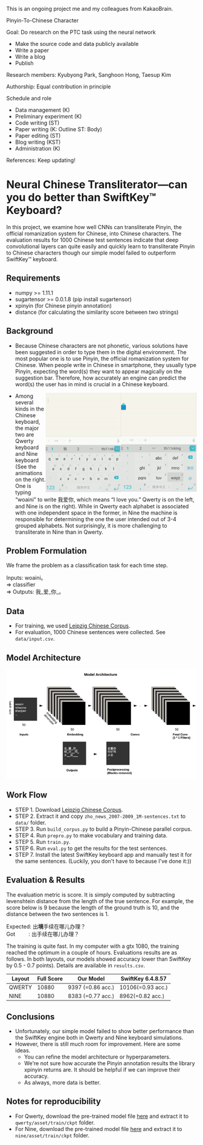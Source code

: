 This is an ongoing project me and my colleagues from KakaoBrain.

Pinyin-To-Chinese Character

Goal: Do research on the PTC task using the neural network
* Make the source code and data publicly available
* Write a paper
* Write a blog
* Publish

Research members: Kyubyong Park, Sanghoon Hong, Taesup Kim

Authorship: Equal contribution in principle

Schedule and role
* Data management (K)
* Preliminary experiment (K)
* Code writing (ST)
* Paper writing (K: Outline ST: Body)
* Paper editing (ST)
* Blog writing (KST)
* Administration (K)

References:
Keep updating!



 

# Neural Chinese Transliterator—can you do better than SwiftKey™ Keyboard?

In this project, we examine how well CNNs can transliterate Pinyin, the official romanization system for Chinese, into Chinese characters. The evaluation results for 1000 Chinese test sentences indicate that deep convolutional layers can quite easily and quickly learn to transliterate Pinyin to Chinese characters though our simple model failed to outperform SwiftKey™ keyboard.

## Requirements
  * numpy >= 1.11.1
  * sugartensor >= 0.0.1.8 (pip install sugartensor)
  * xpinyin (for Chinese pinyin annotation)
  * distance (for calculating the similarity score between two strings)

## Background

* Because Chinese characters are not phonetic, various solutions have been suggested in order to type them in the digital environment. The most popular one is to use Pinyin, the official romanization system for Chinese. When people write in Chinese in smartphone, they usually type Pinyin, expecting the word(s) they want to appear magically on the suggestion bar. Therefore, how accurately an engine can predict the word(s) the user has in mind is crucial in a Chinese keyboard. 

<img src="images/swiftkey_ten.gif" width="200" align="right"> 
<img src="images/swiftkey_qwerty.gif" width="200" align="right">

* Among several kinds in the Chinese keyboard, the major two are Qwerty keyboard and Nine keyboard (See the animations on the right. One is typing “woaini” to write 我爱你, which means “I love you.” Qwerty is on the left, and Nine is on the right). While in Qwerty each alphabet is associated with one independent space in the former, in Nine the machine is responsible for determining the one the user intended out of 3-4 grouped alphabets. Not surprisingly, it is more challenging to transliterate in Nine than in Qwerty.

## Problem Formulation
We frame the problem as a classification task for each time step.

Inputs: woaini。<br>
=> classifier <br>
=> Outputs: 我_爱_你_。
 
## Data
* For training, we used [Leipzig Chinese Corpus](http://corpora2.informatik.uni-leipzig.de/download.html). 
* For evaluation, 1000 Chinese sentences were collected. See `data/input.csv`.

## Model Architecture

<img src="images/architecture.jpg" align="middle"> 

## Work Flow

* STEP 1. Download [Leipzig Chinese Corpus](http://corpora2.informatik.uni-leipzig.de/downloads/zho_news_2007-2009_1M-text.tar.gz).
* STEP 2. Extract it and copy `zho_news_2007-2009_1M-sentences.txt` to `data/` folder.
* STEP 3. Run `build_corpus.py` to build a Pinyin-Chinese parallel corpus.
* STEP 4. Run `prepro.py` to make vocabulary and training data.
* STEP 5. Run `train.py`.
* STEP 6. Run `eval.py` to get the results for the test sentences.
* STEP 7. Install the latest SwiftKey keyboard app and manually test it for the same sentences. (Luckily, you don't have to because I've done it:))

## Evaluation & Results

The evaluation metric is score. It is simply computed by subtracting levenshtein distance from the length of the true sentence. For example, the score below is 9 because the length of the ground truth is 10, and the distance between the two sentences is 1.

Expected: 出<b>境</b>手续在哪儿办理？<br/>
Got&nbsp;&nbsp;&nbsp;&nbsp;&nbsp;&nbsp;&nbsp;&nbsp;     : 出手续在哪儿办理？

The training is quite fast. In my computer with a gtx 1080, the training reached the optimum in a couple of hours. Evaluations results are as follows. In both layouts, our models showed accuracy lower than SwiftKey by 0.5 - 0.7 points). Details are available in `results.csv`. 

| Layout | Full Score | Our Model | SwiftKey 6.4.8.57 |
|--- |--- |--- |--- |
|QWERTY| 10880 | 9397 (=0.86 acc.) | 10106(=0.93 acc.)|
|NINE| 10880 | 8383 (=0.77 acc.) | 8962(=0.82 acc.)|


## Conclusions
* Unfortunately, our simple model failed to show better performance than the SwiftKey engine both in Qwerty and Nine keyboard simulations.
* However, there is still much room for improvement. Here are some ideas.
  * You can refine the model architecture or hyperparameters.
  * We're not sure how accurate the Pinyin annotation results the library xpinyin returns are. It should be helpful if we can improve their accuracy.
  * As always, more data is better.

## Notes for reproducibility
* For Qwerty, download the pre-trained model file [here](https://drive.google.com/open?id=0B0ZXk88koS2Kdko5SHhtZ2h2RVU) and  extract it to `qwerty/asset/train/ckpt` folder.
* For Nine, download the pre-trained model file [here](https://drive.google.com/open?id=0B0ZXk88koS2KRW94N1VveDdSekU) and extract it to `nine/asset/train/ckpt` folder.

	







